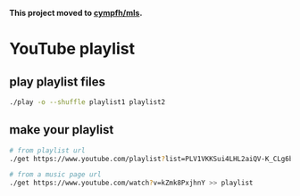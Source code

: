 **This project moved to [cympfh/mls](https://github.com/cympfh/mls).**

# YouTube playlist

## play playlist files

```bash
./play -o --shuffle playlist1 playlist2
```

## make your playlist

```bash
# from playlist url
./get https://www.youtube.com/playlist?list=PLV1VKKSui4LHL2aiQV-K_CLg6bwj45u-F >> playlist

# from a music page url
./get https://www.youtube.com/watch?v=kZmk8PxjhnY >> playlist
```

